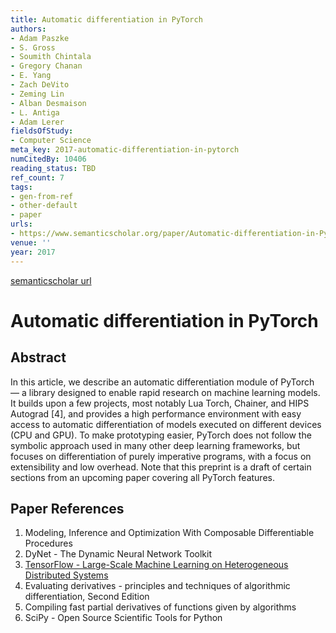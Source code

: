 ```yaml
---
title: Automatic differentiation in PyTorch
authors:
- Adam Paszke
- S. Gross
- Soumith Chintala
- Gregory Chanan
- E. Yang
- Zach DeVito
- Zeming Lin
- Alban Desmaison
- L. Antiga
- Adam Lerer
fieldsOfStudy:
- Computer Science
meta_key: 2017-automatic-differentiation-in-pytorch
numCitedBy: 10406
reading_status: TBD
ref_count: 7
tags:
- gen-from-ref
- other-default
- paper
urls:
- https://www.semanticscholar.org/paper/Automatic-differentiation-in-PyTorch-Paszke-Gross/b36a5bb1707bb9c70025294b3a310138aae8327a?sort=total-citations
venue: ''
year: 2017
---
```


[semanticscholar url](https://www.semanticscholar.org/paper/Automatic-differentiation-in-PyTorch-Paszke-Gross/b36a5bb1707bb9c70025294b3a310138aae8327a?sort=total-citations)

# Automatic differentiation in PyTorch

## Abstract

In this article, we describe an automatic differentiation module of PyTorch — a library designed to enable rapid research on machine learning models. It builds upon a few projects, most notably Lua Torch, Chainer, and HIPS Autograd [4], and provides a high performance environment with easy access to automatic differentiation of models executed on different devices (CPU and GPU). To make prototyping easier, PyTorch does not follow the symbolic approach used in many other deep learning frameworks, but focuses on differentiation of purely imperative programs, with a focus on extensibility and low overhead. Note that this preprint is a draft of certain sections from an upcoming paper covering all PyTorch features.

## Paper References

1. Modeling, Inference and Optimization With Composable Differentiable Procedures
2. DyNet - The Dynamic Neural Network Toolkit
3. [TensorFlow - Large-Scale Machine Learning on Heterogeneous Distributed Systems](2016-tensorflow-large-scale-machine-learning-on-heterogeneous-distributed-systems)
4. Evaluating derivatives - principles and techniques of algorithmic differentiation, Second Edition
5. Compiling fast partial derivatives of functions given by algorithms
6. SciPy - Open Source Scientific Tools for Python
